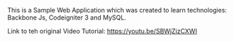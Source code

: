 This is a Sample Web Application which was created to learn technologies: Backbone Js, Codeigniter 3 and MySQL.

Link to teh original Video Tutorial: https://youtu.be/SBWjZjzCXWI